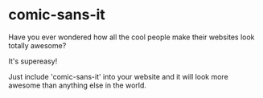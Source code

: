comic-sans-it
=============
Have you ever wondered how all the cool people make their websites look totally awesome?

It's supereasy!

Just include 'comic-sans-it' into your website and it will look more awesome than anything else in the world.
